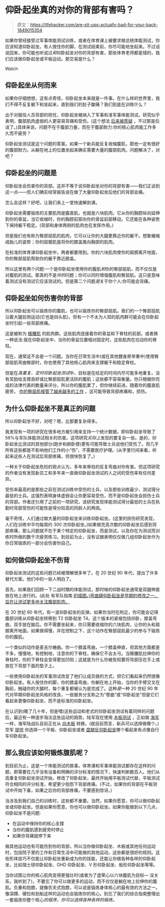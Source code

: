 # 仰卧起坐真的对你的背部有害吗？

> 原文：<https://lifehacker.com/are-sit-ups-actually-bad-for-your-back-1849015354>

如果你曾经接受过军事体能测试训练，或者在体育课上被要求做总统体能测试，你应该知道仰卧起坐。有人按住你的脚，在测试结束前，你尽可能地坐起来。不过话说回来，你可能也听说过*和*仰卧起坐对你的背部有害，那些体育老师都是错的，我们应该做仰卧起坐或平板运动。那交易是什么？

Watch

## 仰卧起坐从何而来

如果你仔细想想，这有点奇怪，仰卧起坐本来就是一件事。在什么样的世界里，我们不得不反复躺下和坐起来，直到我们的肚子酸痛？我们到底在训练什么？

出于对服役人员背部的担忧，仰卧起坐被纳入了军事和准军事体能测试。研究似乎表明，腹部肌肉虚弱的人更容易背痛和受伤。(这个想法 [后来被质疑](https://www.cpdo.net/Lederman_The_myth_of_core_stability.pdf) ，不过那是后话了。)具体来说，问题不在于腹部力量，而在于腹部耐力:你的核心肌肉能工作多久而不疲劳？

仰卧起坐测试是这个问题的答案。如果一个新兵能反复收缩腹肌，那他一定有很好的腹部耐力。从躺在地上的位置坐起来确实需要大量的腹部肌肉。问题解决了，对吧？

## 仰卧起坐的问题是

仰卧起坐会伤害你的背部。这并不等于说仰卧起坐对你的背部有害——我们正谈到这一点——但人们确实经常报告说在做了大量仰卧起坐后他们的背部会痛。

怎么会这样？好吧，让我们来上一堂快速解剖课。

仰卧起坐需要锻炼的主要肌肉是腹直肌，也就是六块肌肉。它从你的胸腔纵向延伸到你的骨盆，当它收缩时，你的胸腔前部向你的骨盆前部移动。它还能在各种姿势下保持躯干稳定。(背部和身体两侧的肌肉也在发挥作用。)

但是我们也有称为臀部屈肌的肌肉，它可以让你的大腿更靠近你的躯干。想象蜷缩成胎儿的姿势；你的屈髋肌是将你的膝盖推向胸部的肌肉。

在标准的体育课仰卧起坐中，两者都要用到。你的六块肌肉使你的肩膀离开地面，你的臀部屈肌帮助你的躯干靠近膝盖。

所以这里有两个问题:一个是仰卧起坐使用你的腹肌*和*你的臀部屈肌，而不仅仅是对腹肌的测试。那真的不是*你的*问题；你可以同时增强腹肌和臀屈肌。这只是意味着测试没有测试它应该测试的。但是第二个问题*是*关于你个人:你可能会背痛。

## 仰卧起坐如何伤害你的背部

所以仰卧起坐可以锻炼你的腹肌，也可以锻炼你的臀部屈肌。我们的一个臀部屈肌沿着大腿前侧运动(它也是四头肌)，但有一个不太为人知的肌肉群可能会在仰卧起坐时引起一些背部疼痛。

这是被称为 [髂腰肌](https://www.kenhub.com/en/library/anatomy/iliopsoas-muscle) 的肌肉群。这些肌肉连接着你的骨盆和下脊柱的前部。或者换一种说法:我在仰卧起坐中，当你的骨盆位置相对固定时，这些肌肉在拉动你的脊柱。

现在，通常这不会是一个问题。当你在日常生活中(或在其他健身房举重中)使用臀部屈肌弯曲臀部时，你也使用了其他核心肌肉来支撑躯干和稳定脊柱。

但是在*高重复、定时仰卧起坐测试*中，目标是在给定的时间内尽可能多地重复。没有奖励给支撑良好或比臀部屈肌更活跃的腹肌；这些都不容易衡量。你只根据你完成的法律代表的数量来评分。所以你的腹肌累了，但你继续前进。随着你的腹直肌疲劳， [你的臀屈肌接管了越来越多的工作](https://academic.oup.com/milmed/article/167/11/950/4819773?login=true) 。这可能导致背部疼痛和，损伤。

## 为什么仰卧起坐不是真正的问题

所以仰卧起坐不好，对吧？嗯，比那要复杂得多。

我发现有一项的研究在很多地方被引用来支持一个统计数据，即仰卧起坐导致了 56%与军队体能测试相关的伤害。这项研究*实际上*发现的要复杂一些。是的，仰卧起坐比测试的其他部分(跑步和俯卧撑)更有可能导致士兵说他们受伤了。但几乎所有这些都是不影响他们工作的小“伤”，不需要医疗护理。(从字里行间来看，听起来这些人在测试后背部疼痛，但很快恢复了。)

一种关于仰卧起坐危险的观点认为，多年来脊柱的反复弯曲对你有害。但这项研究的作者没有发现新员工和多年来一直做仰卧起坐测试的人之间的受伤率有任何差异。

受伤率最高的是那些之前在测试训练中受伤的士兵，以及那些训练最少、测试得分最低的士兵。这强烈表明身体虚弱会让你更容易受伤，而不是仰卧起坐会损伤士兵的背部。作者还引用了之前的一项研究，该研究发现体能测试得分最低的士兵在执勤时背部受伤的可能性是得分较高的同龄人的两倍。

毫不奇怪，人们通过做大量的仰卧起坐来训练仰卧起坐。(这里的损伤研究发现，人们在训练中平均每周约 300 次仰卧起坐。)如果做完高次数的仰卧起坐后感到背部疼痛，那么问题就不在于某个特定的仰卧起坐，而是测试，以及你在为测试而训练时所做的数千次疲劳练习。到目前为止，没有证据表明仅仅做几组仰卧起坐作为你日常锻炼的一部分会伤害你自己。

## 如何做仰卧起坐不伤背

仰卧起坐测试的这些问题已经被理解很多年了。在 20 世纪 90 年代，提出了许多替代方案。他们中的一些人明白了。

首先，如果我们回顾一下二战时期的体能测试，那时候的仰卧起坐通常是双腿伸直放在地上进行的。(此处 有军队指南 [的插图。)弯曲腿仰卧起坐是早期的修改之一，旨在让测试更多地关注腹部肌肉。](https://www.artofmanliness.com/health-fitness/fitness/are-you-as-fit-as-a-world-war-ii-gi/)

在 20 世纪 90 年代，有一波仰卧起坐的反弹，如果你当时在附近，你可能会记得腹部训练从仰卧起坐转移到 T2 仰卧起坐 T4。这个版本的紧缩包括仰卧，膝盖弯曲，双手放在脑后。你不需要坐起来，你只需要收缩你的六块肌肉，让你的头和肩膀离开地面。如果做得慢，并在控制之下，这个动作在臀部屈肌最少的参与下锻炼你的腹肌。

一个类似的动作是麦吉尔蜷曲。你一个膝盖弯曲，一个膝盖伸直，但其他方面都差不多。慢慢地，有控制地，注意你的下脊柱，确保它不会太弓。当髂腰肌拉伸你的脊柱时，你的下脊柱会变得更加凹陷；这就是为什么你被告知要将背部压在手上或放在下背部下面的垫子上。

一些使用仰卧起坐的军事测试改变了他们让成员做的方式，但它们看起来仍然很像仰卧起坐。有人按住你的脚，你的膝盖弯曲，你躺在地上开始，当你的手臂交叉在胸前，触碰你的大腿时，每个重复都被认为是完成了。这种*是*一种 20 世纪 90 年代对早期仰卧起坐风格的改良，一些服务分支称之为“卷曲”或“仰卧起坐”但是它们看起来更像仰卧起坐，而不是标准的仰卧起坐。

在认识到(晚了几十年，但是嘿)这些运动和老式的仰卧起坐测试有着同样的问题后，最近有一种逐步淘汰这些运动的趋势。陆军现在使用 [木板测试](https://www.goarmy.com/how-to-join/requirements/fitness.html) ，正如做 [海军](https://www.navy-prt.com/2022-navy-prt-standards/) 一样，海军陆战队目前正在从 [向木板](https://www.military.com/daily-news/2021/08/05/head-marines-ditch-crunches-go-planks-their-annual-fitness-test.html) 转换。(就目前而言，新兵可以选择做哪个。)空军 [提供](https://www.airforcemag.com/article/here-are-the-scoring-charts-for-the-air-forces-new-pt-test-exercises-minus-the-walk/) 你选择一个平板、仰卧起坐或者 [盘腿反仰卧起坐](https://www.dvidshub.net/video/825274/2-minute-cross-leg-reverse-crunch)哪个看起来有点像自行车仰卧起坐。

## 那么我应该如何锻炼腹肌呢？

到目前为止，这是一个体能测试的故事。体育课和军事体能测试都存在这样的问题，即需要在几乎没有设备和明确的评分标准的情况下，快速判断数百人。他们从高重复仰卧起坐测试开始，修改了仰卧起坐，最终开始用平板测试代替，平板测试符合相同的评分标准，希望更少抱怨下背部疼痛。(不过，如果你的背部在平板测试中开始下垂，如果之后你的背部疼痛，不要感到惊讶。)

当涉及到我们自己的训练时，这些都不重要。当然，如果你愿意，你可以做仰卧起坐或仰卧起坐。但是如果你愿意，你也可以做仰卧起坐。如果你能做到以下几点，仰卧起坐不是问题:

*   在运动中保持你的核心支撑
*   当你的腹肌感到疲劳时停止
*   如果你背痛就停下来

做其他运动也有可能伤到你的背部，所以当你做仰卧起坐、木板或其他任何运动时，包括院子里的工作和日常生活中可能做的其他运动，这些都是很好的规则。这些形体技巧不仅能让仰卧起坐重新成为你的技能，还能让你做各种各样的仰卧起坐，比如瑞士球仰卧起坐、GHD 仰卧起坐、V 形仰卧起坐、船形仰卧起坐等等。

当你试图让你的核心肌肉变得更强壮时(或者为了虚荣心以六块腹肌为目标— 没关系，我听到了)，不要忘了你可以做更多的运动，而不仅仅是躺在地上拉伸你的腹肌。负重和抱膝，就像农夫式抱膝，可以说是锻炼身体核心的最有效的方法之一。像深蹲、硬拉和划船这样的运动也会锻炼你的核心。别忘了我们的综合指南整理出一套锻炼你整个核心*的程序，你可以选择各种各样的锻炼。*